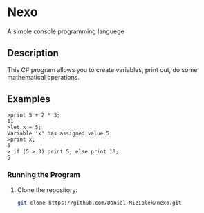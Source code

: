# Nexo

A simple console programming languege

## Description

This C# program allows you to create variables, print out, do some mathematical operations.

## Examples

    >print 5 + 2 * 3;
    11
    >let x = 5;
    Variable 'x' has assigned value 5
    >print x;
    5
    > if (5 > 3) print 5; else print 10;
    5

  
   


### Running the Program

1. Clone the repository:

   ```bash
   git clone https://github.com/Daniel-Miziolek/nexo.git

